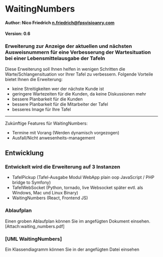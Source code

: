 # WaitingNumbers
#### Author: Nico Friedrich <n.friedrich@fpsvisioanry.com>
#### Version: 0.6

### Erweiterung zur Anzeige der aktuellen und nächsten Ausweisnummern für eine Verbesserung der Wartesituation bei einer Lebensmittelausgabe der Tafeln ###

Diese Erweiterung soll Ihnen helfen in wenigen Schritten die Warte/Schlangensituation vor Ihrer Tafel zu verbessern.
Folgende Vorteile bietet Ihnen die Erweiterung:

* keine Streitigkeiten wer der nächste Kunde ist
* geringere Wartezeiten für die Kunden, da keine Diskussionen mehr
* bessere Planbarkeit für die Kunden
* bessere Planbarkeit für die Mitarbeiter der Tafel
* besseres Image für Ihre Tafel
----

Zukünftige Features für WaitingNumbers:

* Termine mit Vorang (Werden dynamisch vorgezogen)
* Ausfall/Nicht anwesenheits-management

## Entwicklung
### Entwickelt wird die Erweiterung auf 3 Instanzen
* TafelPickup (Tafel-Ausgabe Modul WebApp plain oop JavaScript / PHP bridge to Symfony)
* TafelWebSocket (Python, tornado, live Websocket später evtl. als Windows, Mac und Linux Binary)
* WaitingNumbers (React, Frontend JS)

### Ablaufplan
Einen groben Ablaufplan können Sie im angefügten Dokument einsehen. 
[Attach:waiting_numbers.pdf]

### [UML WaitingNumbers]
Ein Klassendiagramm können Sie in der angefügten Datei einsehen